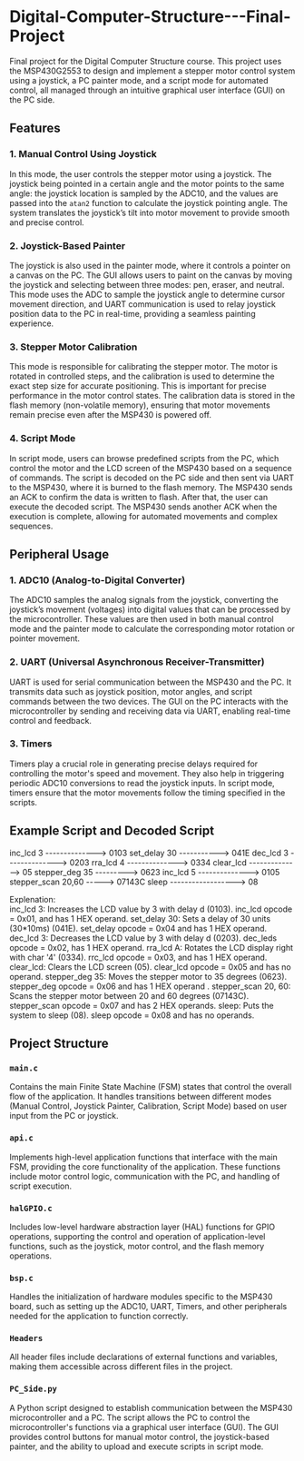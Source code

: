 # Digital-Computer-Structure---Final-Project

Final project for the Digital Computer Structure course. This project uses the MSP430G2553 to design and implement a stepper motor control system using a joystick, a PC painter mode, and a script mode for automated control, all managed through an intuitive graphical user interface (GUI) on the PC side.

## Features

### 1. Manual Control Using Joystick
In this mode, the user controls the stepper motor using a joystick. The joystick being pointed in a certain angle and the motor points to the same angle: the joystick location is sampled by the ADC10, and the values are passed into the `atan2` function to calculate the joystick pointing angle. The system translates the joystick’s tilt into motor movement to provide smooth and precise control.

### 2. Joystick-Based Painter
The joystick is also used in the painter mode, where it controls a pointer on a canvas on the PC. The GUI allows users to paint on the canvas by moving the joystick and selecting between three modes: pen, eraser, and neutral. This mode uses the ADC to sample the joystick angle to determine cursor movement direction, and UART communication is used to relay joystick position data to the PC in real-time, providing a seamless painting experience.

### 3. Stepper Motor Calibration
This mode is responsible for calibrating the stepper motor. The motor is rotated in controlled steps, and the calibration is used to determine the exact step size for accurate positioning. This is important for precise performance in the motor control states. The calibration data is stored in the flash memory (non-volatile memory), ensuring that motor movements remain precise even after the MSP430 is powered off.

### 4. Script Mode
In script mode, users can browse predefined scripts from the PC, which control the motor and the LCD screen of the MSP430 based on a sequence of commands. The script is decoded on the PC side and then sent via UART to the MSP430, where it is burned to the flash memory. The MSP430 sends an ACK to confirm the data is written to flash. After that, the user can execute the decoded script. The MSP430 sends another ACK when the execution is complete, allowing for automated movements and complex sequences.

## Peripheral Usage

### 1. ADC10 (Analog-to-Digital Converter)
The ADC10 samples the analog signals from the joystick, converting the joystick’s movement (voltages) into digital values that can be processed by the microcontroller. These values are then used in both manual control mode and the painter mode to calculate the corresponding motor rotation or pointer movement.

### 2. UART (Universal Asynchronous Receiver-Transmitter)
UART is used for serial communication between the MSP430 and the PC. It transmits data such as joystick position, motor angles, and script commands between the two devices. The GUI on the PC interacts with the microcontroller by sending and receiving data via UART, enabling real-time control and feedback.

### 3. Timers
Timers play a crucial role in generating precise delays required for controlling the motor's speed and movement. They also help in triggering periodic ADC10 conversions to read the joystick inputs. In script mode, timers ensure that the motor movements follow the timing specified in the scripts.



## Example Script and Decoded Script
inc_lcd 3 --------------> 0103
set_delay 30 -----------> 041E
dec_lcd 3 --------------> 0203
rra_lcd 4 --------------> 0334
clear_lcd --------------> 05
stepper_deg 35 ---------> 0623
inc_lcd 5 --------------> 0105
stepper_scan 20,60 -----> 07143C
sleep ------------------> 08


Explenation:  
inc_lcd 3: Increases the LCD value by 3 with delay d (0103). inc_lcd opcode = 0x01, and has 1 HEX operand.
set_delay 30: Sets a delay of 30 units (30*10ms) (041E). set_delay  opcode = 0x04 and has 1 HEX operand.
dec_lcd 3: Decreases the LCD value by 3 with delay d (0203). dec_leds  opcode = 0x02, has 1 HEX operand.
rra_lcd A: Rotates the LCD display right with char '4' (0334). rrc_lcd  opcode = 0x03, and has 1 HEX operand.
clear_lcd: Clears the LCD screen (05). clear_lcd  opcode = 0x05 and has no operand.
stepper_deg 35: Moves the stepper motor to 35 degrees (0623). stepper_deg  opcode = 0x06 and has 1 HEX operand .
stepper_scan 20, 60: Scans the stepper motor between 20 and 60 degrees (07143C). stepper_scan  opcode = 0x07 and has 2 HEX operands.
sleep: Puts the system to sleep (08). sleep  opcode = 0x08 and has no operands.



## Project Structure

### `main.c`
Contains the main Finite State Machine (FSM) states that control the overall flow of the application. It handles transitions between different modes (Manual Control, Joystick Painter, Calibration, Script Mode) based on user input from the PC or joystick.

### `api.c`
Implements high-level application functions that interface with the main FSM, providing the core functionality of the application. These functions include motor control logic, communication with the PC, and handling of script execution.

### `halGPIO.c`
Includes low-level hardware abstraction layer (HAL) functions for GPIO operations, supporting the control and operation of application-level functions, such as the joystick, motor control, and the flash memory operations.

### `bsp.c`
Handles the initialization of hardware modules specific to the MSP430 board, such as setting up the ADC10, UART, Timers, and other peripherals needed for the application to function correctly.

### `Headers`
All header files include declarations of external functions and variables, making them accessible across different files in the project.

### `PC_Side.py`
A Python script designed to establish communication between the MSP430 microcontroller and a PC. The script allows the PC to control the microcontroller's functions via a graphical user interface (GUI). The GUI provides control buttons for manual motor control, the joystick-based painter, and the ability to upload and execute scripts in script mode.
